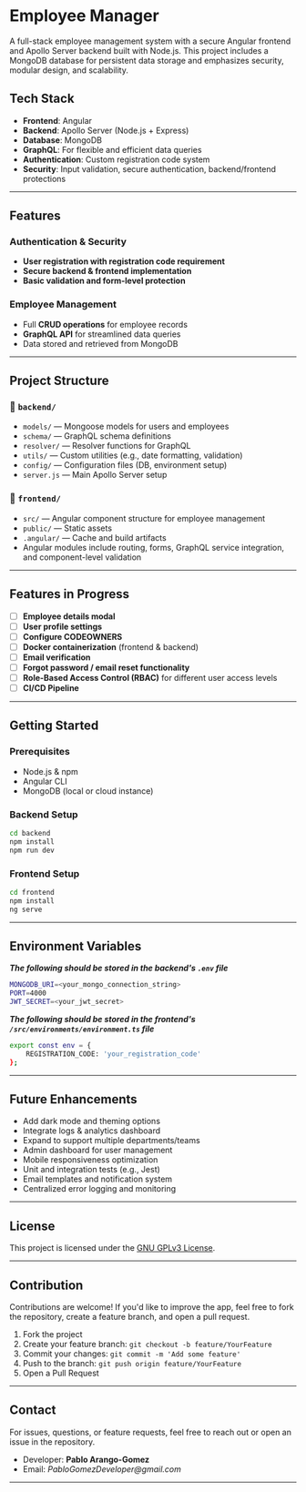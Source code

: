 # Employee Manager

A full-stack employee management system with a secure Angular frontend and Apollo Server backend built with Node.js. This project includes a MongoDB database for persistent data storage and emphasizes security, modular design, and scalability.

## Tech Stack

- **Frontend**: Angular
- **Backend**: Apollo Server (Node.js + Express)
- **Database**: MongoDB
- **GraphQL**: For flexible and efficient data queries
- **Authentication**: Custom registration code system
- **Security**: Input validation, secure authentication, backend/frontend protections

---

## Features

### Authentication & Security
- **User registration with registration code requirement**
- **Secure backend & frontend implementation**
- **Basic validation and form-level protection**

### Employee Management
- Full **CRUD operations** for employee records
- **GraphQL API** for streamlined data queries
- Data stored and retrieved from MongoDB

---

## Project Structure

### 📁 `backend/`
- `models/` — Mongoose models for users and employees
- `schema/` — GraphQL schema definitions
- `resolver/` — Resolver functions for GraphQL
- `utils/` — Custom utilities (e.g., date formatting, validation)
- `config/` — Configuration files (DB, environment setup)
- `server.js` — Main Apollo Server setup

### 📁 `frontend/`
- `src/` — Angular component structure for employee management
- `public/` — Static assets
- `.angular/` — Cache and build artifacts
- Angular modules include routing, forms, GraphQL service integration, and component-level validation

---

## Features in Progress

- [ ] **Employee details modal**
- [ ] **User profile settings**
- [ ] **Configure CODEOWNERS**
- [ ] **Docker containerization** (frontend & backend)
- [ ] **Email verification**
- [ ] **Forgot password / email reset functionality**
- [ ] **Role-Based Access Control (RBAC)** for different user access levels
- [ ] **CI/CD Pipeline**

---

## Getting Started

### Prerequisites
- Node.js & npm
- Angular CLI
- MongoDB (local or cloud instance)

### Backend Setup
```bash
cd backend
npm install
npm run dev
```

### Frontend Setup
```bash
cd frontend
npm install
ng serve
```
---
## Environment Variables
***The following should be stored in the backend's ```.env``` file***
```bash
MONGODB_URI=<your_mongo_connection_string>
PORT=4000
JWT_SECRET=<your_jwt_secret>
```

***The following should be stored in the frontend's***
***```/src/environments/environment.ts``` file***
```bash
export const env = {
    REGISTRATION_CODE: 'your_registration_code'
};
```
---
## Future Enhancements

- Add dark mode and theming options
- Integrate logs & analytics dashboard
- Expand to support multiple departments/teams
- Admin dashboard for user management
- Mobile responsiveness optimization
- Unit and integration tests (e.g., Jest)
- Email templates and notification system
- Centralized error logging and monitoring

---

## License

This project is licensed under the [GNU GPLv3 License](LICENSE).

---

## Contribution

Contributions are welcome! If you'd like to improve the app, feel free to fork the repository, create a feature branch, and open a pull request.

1. Fork the project
2. Create your feature branch: `git checkout -b feature/YourFeature`
3. Commit your changes: `git commit -m 'Add some feature'`
4. Push to the branch: `git push origin feature/YourFeature`
5. Open a Pull Request

---

## Contact

For issues, questions, or feature requests, feel free to reach out or open an issue in the repository.

- Developer: **Pablo Arango-Gomez**
- Email: _PabloGomezDeveloper@gmail.com_

---
